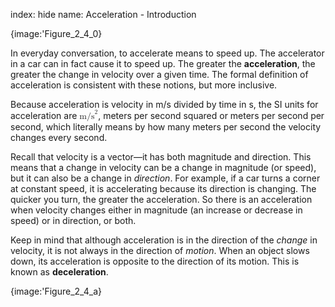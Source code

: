 index: hide
name: Acceleration - Introduction


{image:'Figure_2_4_0}
        

In everyday conversation, to accelerate means to speed up. The accelerator in a car can in fact cause it to speed up. The greater the  **acceleration**, the greater the change in velocity over a given time. The formal definition of acceleration is consistent with these notions, but more inclusive.

Because acceleration is velocity in m/s divided by time in s, the SI units for acceleration are <math xmlns:m="http://www.w3.org/1998/Math/MathML" xmlns="http://cnx.rice.edu/cnxml"><semantics><mrow><mrow><msup><mtext>m/s</mtext><mrow><mn>2</mn></mrow></msup></mrow><mrow/></mrow><annotation encoding="StarMath 5.0"> size 12&#123;&quot;m/s&quot; rSup &#123; size 8&#123;2&#125; &#125; &#125; &#123;&#125;</annotation></semantics></math>, meters per second squared or meters per second per second, which literally means by how many meters per second the velocity changes every second.

Recall that velocity is a vector—it has both magnitude and direction. This means that a change in velocity can be a change in magnitude (or speed), but it can also be a change in  *direction*. For example, if a car turns a corner at constant speed, it is accelerating because its direction is changing. The quicker you turn, the greater the acceleration. So there is an acceleration when velocity changes either in magnitude (an increase or decrease in speed) or in direction, or both.

Keep in mind that although acceleration is in the direction of the  *change* in velocity, it is not always in the direction of  *motion*. When an object slows down, its acceleration is opposite to the direction of its motion. This is known as  **deceleration**. 


{image:'Figure_2_4_a}
        
